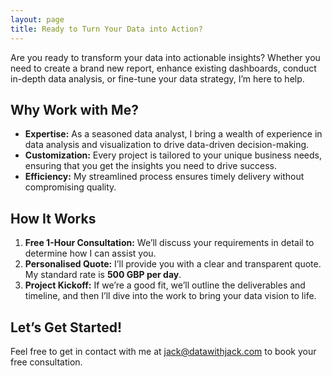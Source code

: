 ```yaml
---
layout: page
title: Ready to Turn Your Data into Action?
---
```


Are you ready to transform your data into actionable insights? Whether you need to create a brand new report, enhance existing dashboards, conduct in-depth data analysis, or fine-tune your data strategy, I’m here to help.


## Why Work with Me?

- **Expertise:** As a seasoned data analyst, I bring a wealth of experience in data analysis and visualization to drive data-driven decision-making.
- **Customization:** Every project is tailored to your unique business needs, ensuring that you get the insights you need to drive success.
- **Efficiency:** My streamlined process ensures timely delivery without compromising quality.

## How It Works

1. **Free 1-Hour Consultation:** We’ll discuss your requirements in detail to determine how I can assist you.
2. **Personalised Quote:** I’ll provide you with a clear and transparent quote. My standard rate is **500 GBP per day**.
3. **Project Kickoff:** If we’re a good fit, we’ll outline the deliverables and timeline, and then I’ll dive into the work to bring your data vision to life.

## Let’s Get Started!

Feel free to get in contact with me at [jack@datawithjack.com](mailto:jack@datawithjack.com) to book your free consultation.
